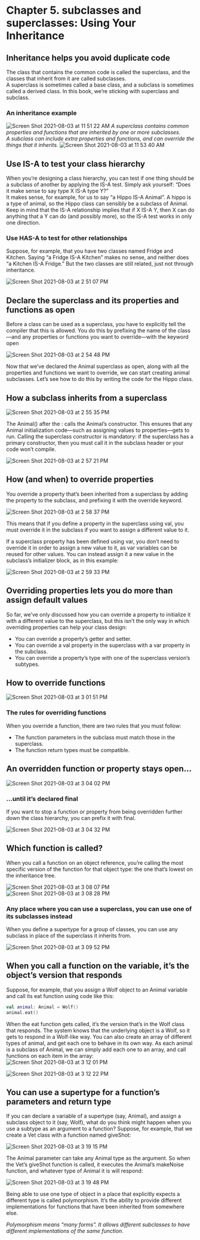 # Chapter 5. subclasses and superclasses: Using Your Inheritance

## Inheritance helps you avoid duplicate code

The class that contains the common code is called the superclass, and the classes that inherit from it are called subclasses.<br>
A superclass is sometimes called a base class, and a subclass is sometimes called a derived class. In this book, we’re sticking with superclass and subclass.

### An inheritance example
![Screen Shot 2021-08-03 at 11 51 22 AM](https://user-images.githubusercontent.com/7098685/128055008-6f55addd-ba12-4261-be50-c5b126ffc866.png)
<i>
A superclass contains common properties and functions that are inherited by one or more subclasses.<br>
A subclass can include extra properties and functions, and can override the things that it inherits.
</i>
![Screen Shot 2021-08-03 at 11 53 40 AM](https://user-images.githubusercontent.com/7098685/128055266-4aa1da76-976e-4e2a-b95f-a6130a2ca9e0.png)

## Use IS-A to test your class hierarchy
When you’re designing a class hierarchy, you can test if one thing should be a subclass of another by applying the IS-A test. Simply ask yourself: “Does it make sense to say type X IS-A type Y?” 
<br>
It makes sense, for example, for us to say “a Hippo IS-A Animal”. A hippo is a type of animal, so the Hippo class can sensibly be a subclass of Animal.
<br>
Keep in mind that the IS-A relationship implies that if X IS-A Y, then X can do anything that a Y can do (and possibly more), so the IS-A test works in only one direction. 

### Use HAS-A to test for other relationships

Suppose, for example, that you have two classes named Fridge and Kitchen. Saying “a Fridge IS-A Kitchen” makes no sense, and neither does “a Kitchen IS-A Fridge.” But the two classes are still related, just not through inheritance.

![Screen Shot 2021-08-03 at 2 51 07 PM](https://user-images.githubusercontent.com/7098685/128077217-8cde0048-ce37-476e-bbc4-dc44f7e65791.png)

## Declare the superclass and its properties and functions as open

Before a class can be used as a superclass, you have to explicitly tell the compiler that this is allowed. You do this by prefixing the name of the class—and any properties or functions you want to
override—with the keyword open

![Screen Shot 2021-08-03 at 2 54 48 PM](https://user-images.githubusercontent.com/7098685/128077698-fb49f86c-468d-4125-b7fa-05ea204d10f7.png)

Now that we’ve declared the Animal superclass as open, along with all the properties and functions
we want to override, we can start creating animal subclasses. Let’s see how to do this by writing the code for the Hippo class.

## How a subclass inherits from a superclass
![Screen Shot 2021-08-03 at 2 55 35 PM](https://user-images.githubusercontent.com/7098685/128077789-86b3eec4-b495-4cd6-ac65-e6ac713bd54e.png)

The Animal() after the : calls the Animal’s constructor. This ensures that any Animal initialization code—such as assigning values to properties—gets to run. Calling the superclass constructor is mandatory: if the superclass has a primary constructor, then you must call it in the subclass header or your code won’t compile. 

![Screen Shot 2021-08-03 at 2 57 21 PM](https://user-images.githubusercontent.com/7098685/128078016-15029c50-ad88-4833-862d-88ef460a1ab8.png)


## How (and when) to override properties

You override a property that’s been inherited from a superclass by adding the property to the subclass, and prefixing it with the override keyword.

![Screen Shot 2021-08-03 at 2 58 37 PM](https://user-images.githubusercontent.com/7098685/128078232-43fa71a2-0063-4c14-bb76-1b4616773dd1.png)

This means that if you define a property in the superclass using val, you must override it in the subclass if you want to assign a different value to it.

If a superclass property has been defined using var, you don’t need to override it in order to assign a
new value to it, as var variables can be reused for other values. You can instead assign it a new value in the subclass’s initializer block, as in this example:

![Screen Shot 2021-08-03 at 2 59 33 PM](https://user-images.githubusercontent.com/7098685/128078283-59ecf423-923a-4e28-8597-2fc478fa4911.png)

## Overriding properties lets you do more than assign default values

So far, we’ve only discussed how you can override a property to initialize it with a different value to the superclass, but this isn’t the only way in which overriding properties can help your class design:

- You can override a property’s getter and setter.
- You can override a val property in the superclass with a var property in the subclass.
- You can override a property’s type with one of the superclass version’s subtypes.

## How to override functions

![Screen Shot 2021-08-03 at 3 01 51 PM](https://user-images.githubusercontent.com/7098685/128078531-4c95db40-b059-4d15-addd-47d05a86e342.png)

### The rules for overriding functions

When you override a function, there are two rules that you must follow:

- The function parameters in the subclass must match those in the superclass.
- The function return types must be compatible.

## An overridden function or property stays open...

![Screen Shot 2021-08-03 at 3 04 02 PM](https://user-images.githubusercontent.com/7098685/128078773-b3c0a1a9-a949-4dd9-817a-857baa62ab32.png)


### ...until it’s declared final
If you want to stop a function or property from being overridden further down the class hierarchy, you can prefix it with final. 

![Screen Shot 2021-08-03 at 3 04 32 PM](https://user-images.githubusercontent.com/7098685/128078805-d832e293-065f-4825-bd84-f69f8e07f88f.png)

## Which function is called?

When you call a function on an object reference, you’re calling the most specific version of the function for that object type: the one that’s lowest on the inheritance tree.

![Screen Shot 2021-08-03 at 3 08 07 PM](https://user-images.githubusercontent.com/7098685/128079176-ab3a65c8-2e08-419e-8238-5c2c3fa6ed21.png)
![Screen Shot 2021-08-03 at 3 08 28 PM](https://user-images.githubusercontent.com/7098685/128079214-3a3c3155-29d3-4b77-a838-73fc0ba27bd8.png)

### Any place where you can use a superclass, you can use one of its subclasses instead
When you define a supertype for a group of classes, you can use any subclass in place of the
superclass it inherits from.

![Screen Shot 2021-08-03 at 3 09 52 PM](https://user-images.githubusercontent.com/7098685/128079374-e86329ec-c2a4-47f5-84f7-3d23c5463f83.png)


## When you call a function on the variable, it’s the object’s version that responds

Suppose, for example, that you assign a Wolf object to an Animal variable and call its eat function using code like this:
```kotlin
val animal: Animal = Wolf() 
animal.eat()
```
When the eat function gets called, it’s the version that’s in the Wolf class that responds. The system knows that the underlying object is a Wolf, so it gets to respond in a Wolf-like way.
You can also create an array of different types of animal, and get each one to behave in its own way.
As each animal is a subclass of Animal, we can simply add each one to an array, and call functions on each item in the array:
![Screen Shot 2021-08-03 at 3 12 01 PM](https://user-images.githubusercontent.com/7098685/128079656-621a6725-2037-4317-a55b-86eb2e509b71.png)

![Screen Shot 2021-08-03 at 3 12 22 PM](https://user-images.githubusercontent.com/7098685/128079730-bfb16638-21e1-45d2-9413-81c0f6b81577.png)

## You can use a supertype for a function’s parameters and return type

If you can declare a variable of a supertype (say, Animal), and assign a subclass object to it (say,
Wolf), what do you think might happen when you use a subtype as an argument to a function? Suppose, for example, that we create a Vet class with a function named giveShot:

![Screen Shot 2021-08-03 at 3 19 15 PM](https://user-images.githubusercontent.com/7098685/128080584-65e9998a-b533-4f03-9228-4b4821b0bd4b.png)

The Animal parameter can take any Animal type as the argument. So when the Vet’s giveShot function is called, it executes the Animal’s makeNoise function, and whatever type of Animal it is
will respond:

![Screen Shot 2021-08-03 at 3 19 48 PM](https://user-images.githubusercontent.com/7098685/128080647-c36b598b-804d-4f94-9be9-dec2fbbf464b.png)

Being able to use one type of object in a place that explicitly expects a different type is called polymorphism. It’s the ability to provide different implementations for functions that have been inherited from somewhere else.


<i>Polymorphism means “many forms”. It allows different subclasses to have different implementations of the same function.</i>







